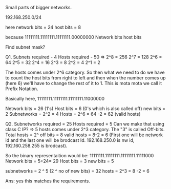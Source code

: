 
Small parts of bigger networks. 

192.168.250.0/24

here network bits = 24
host bits = 8 

because  11111111.11111111.11111111.00000000
				Network bits             host bits

Find subnet mask?

Q1. Subnets required - 4
	 Hosts required - 50
=>
	2^8 = 256
	2^7 = 128
	2^6 = 64
	2^5 = 32
	2^4 = 16
	2^3 = 8
	2^2 = 4
	2^1 = 2

The hosts comes under 2^6 category.
So then what we need to do we have to count the host bits from right to left and then when the number comes up (here 6) we'll have to change the rest of it to 1. This is mota mota we call it Prefix Notation.

Basically here,
11111111.11111111.11111111.11000000

Network bits = 26 (1's)
Host bits =  6 (0's  which is also called off)
new bits = 2
Subnetworks = 2^2 = 4
Hosts = 2^6 = 64 -2 = 62 (valid hosts)

Q2. Subnetworks required = 25
		 Hosts required = 5
		 Can we make that using class C IP?
=> 5 hosts comes under 2^3 category. The "3" is called Off-bits.
	Total hosts = 2^ off bits = 8
	valid hosts = 8-2 = 6 (First one will be network id and the last one will be brodcast Id. 192.168.250.0 is nw id, 192.160.258.255 is brodcast).

So the binary representaition would be:
11111111.11111111.11111111.11111000
Network bits = 5+24= 29
Host bits = 3
new bits = 5

subnetworks = 2 ^ 5 (2 ^ no of new bits) = 32
hosts = 2^3 = 8 -2 = 6 

Ans: yes this matches the requirements.